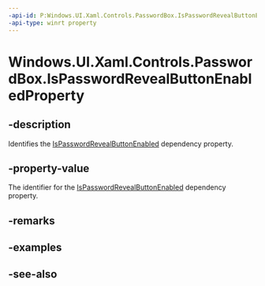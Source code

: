 ```yaml
---
-api-id: P:Windows.UI.Xaml.Controls.PasswordBox.IsPasswordRevealButtonEnabledProperty
-api-type: winrt property
---
```


<!-- Property syntax
public Windows.UI.Xaml.DependencyProperty IsPasswordRevealButtonEnabledProperty { get; }
-->

# Windows.UI.Xaml.Controls.PasswordBox.IsPasswordRevealButtonEnabledProperty

## -description
Identifies the [IsPasswordRevealButtonEnabled](passwordbox_ispasswordrevealbuttonenabled.md) dependency property.



## -property-value
The identifier for the [IsPasswordRevealButtonEnabled](passwordbox_ispasswordrevealbuttonenabled.md) dependency property.

## -remarks

## -examples

## -see-also
